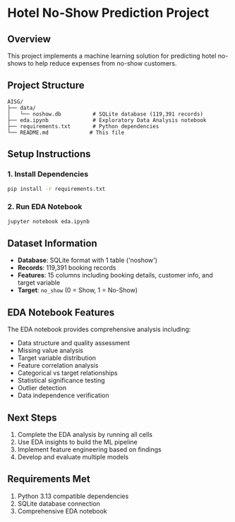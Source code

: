 # Hotel No-Show Prediction Project

## Overview

This project implements a machine learning solution for predicting hotel no-shows to help reduce expenses from no-show customers.

## Project Structure

```
AISG/
├── data/
│   └── noshow.db          # SQLite database (119,391 records)
├── eda.ipynb              # Exploratory Data Analysis notebook
├── requirements.txt       # Python dependencies
└── README.md             # This file
```

## Setup Instructions

### 1. Install Dependencies

```bash
pip install -r requirements.txt
```

### 2. Run EDA Notebook

```bash
jupyter notebook eda.ipynb
```

## Dataset Information

- **Database**: SQLite format with 1 table ('noshow')
- **Records**: 119,391 booking records
- **Features**: 15 columns including booking details, customer info, and target variable
- **Target**: `no_show` (0 = Show, 1 = No-Show)

## EDA Notebook Features

The EDA notebook provides comprehensive analysis including:

- Data structure and quality assessment
- Missing value analysis
- Target variable distribution
- Feature correlation analysis
- Categorical vs target relationships
- Statistical significance testing
- Outlier detection
- Data independence verification

## Next Steps

1. Complete the EDA analysis by running all cells
2. Use EDA insights to build the ML pipeline
3. Implement feature engineering based on findings
4. Develop and evaluate multiple models

## Requirements Met

1. Python 3.13 compatible dependencies
2. SQLite database connection
3. Comprehensive EDA notebook
<!-- 4. Statistical analysis and visualizations
4. Business-focused insights and recommendations -->
